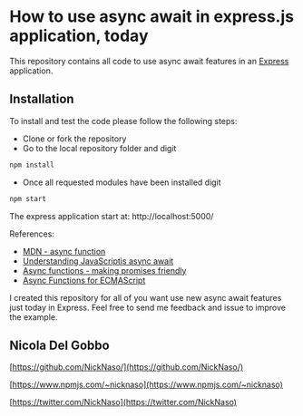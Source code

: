 # How to use async await in express.js application, today

This repository contains all code to use async await features in an [Express](http://expressjs.com/) application.

## Installation

To install and test the code please follow the following steps:

* Clone or fork the repository
* Go to the local repository folder and digit 
```bash
npm install
```
* Once all requested modules have been installed digit
```bash
npm start
```
The express application start at: http://localhost:5000/

References:
* [MDN - async function](https://developer.mozilla.org/en-US/docs/Web/JavaScript/Reference/Statements/async_function)
* [Understanding JavaScriptìs async await](https://ponyfoo.com/articles/understanding-javascript-async-await)
* [Async functions - making promises friendly](https://developers.google.com/web/fundamentals/getting-started/primers/async-functions)
* [Async Functions for ECMAScript](https://github.com/tc39/ecmascript-asyncawait)

I created this repository for all of you want use new async await features just today in Express. 
Feel free to send me feedback and issue to improve the example.

## Nicola Del Gobbo
[https://github.com/NickNaso/](https://github.com/NickNaso/)

[https://www.npmjs.com/~nicknaso](https://www.npmjs.com/~nicknaso)

[https://twitter.com/NickNaso](https://twitter.com/NickNaso)